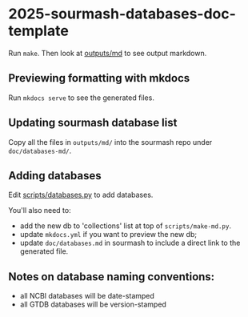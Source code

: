 # 2025-sourmash-databases-doc-template

Run `make`. Then look at [outputs/md](outputs/md) to see output markdown.

## Previewing formatting with mkdocs

Run `mkdocs serve` to see the generated files.

## Updating sourmash database list

Copy all the files in `outputs/md/` into the sourmash repo under `doc/databases-md/`.

## Adding databases

Edit [scripts/databases.py](scripts/databases.py) to add databases.

You'll also need to:
* add the new db to 'collections' list at top of `scripts/make-md.py`.
* update `mkdocs.yml` if you want to preview the new db;
* update `doc/databases.md` in sourmash to include a direct link to the generated file.



## Notes on database naming conventions:

* all NCBI databases will be date-stamped
* all GTDB databases will be version-stamped

